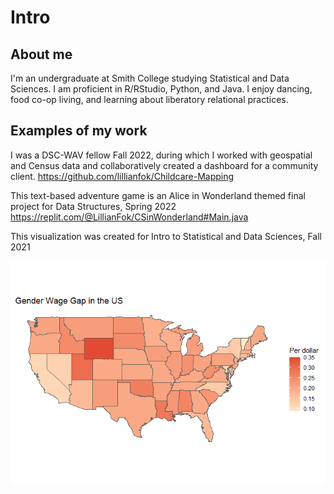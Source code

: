 Intro
================

## About me

I'm an undergraduate at Smith College studying Statistical and Data Sciences. I am proficient in R/RStudio, Python, and Java. 
I enjoy dancing, food co-op living, and learning about liberatory relational practices.

## Examples of my work
I was a DSC-WAV fellow Fall 2022, during which I worked with geospatial and Census data and collaboratively created a dashboard for a community client. 
https://github.com/lillianfok/Childcare-Mapping 

This text-based adventure game is an Alice in Wonderland themed final project for Data Structures, Spring 2022 
https://replit.com/@LillianFok/CSinWonderland#Main.java 

This visualization was created for Intro to Statistical and Data Sciences, Fall 2021

![](map.png)<!-- -->

